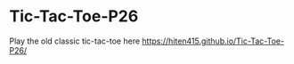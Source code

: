 # Tic-Tac-Toe-P26
Play the old classic tic-tac-toe here
https://hiten415.github.io/Tic-Tac-Toe-P26/
